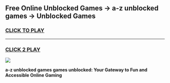 
## Free Online Unblocked Games → a-z unblocked games → Unblocked Games
<h3>
<a href="https://premium.freeplayer.one?title=a-z_unblocked_games&ref=21F">CLICK TO PLAY</a></h3>
<hr>

<h3>
<a href="https://premium.freeplayer.one?title=a-z_unblocked_games&ref=21F">CLICK 2 PLAY</a>
  
</h3>

<a href="https://premium.freeplayer.one?title=a-z_unblocked_games&ref=21F/"><img src="https://clearcache.store/games.png"></a>


**a-z unblocked games games unblocked: Your Gateway to Fun and Accessible Online Gaming**
